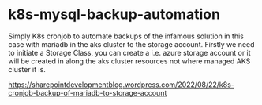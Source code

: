 # k8s-mysql-backup-automation

Simply K8s cronjob to automate backups of the infamous solution in this case with mariadb in the aks cluster to the storage account.
Firstly we need to initiate a Storage Class, you can create a i.e. azure storage account or it will be created in along the aks cluster resources not where managed AKS cluster it is.

https://sharepointdevelopmentblog.wordpress.com/2022/08/22/k8s-cronjob-backup-of-mariadb-to-storage-account
